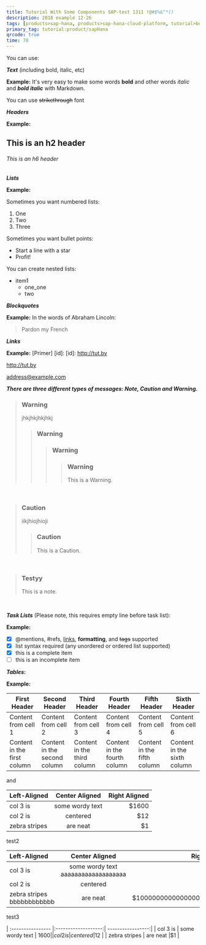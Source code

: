 ```yaml
---
title: Tutorial With Some Components SAP-test 1311 !@#$%&^*()
description: 2018 example 12-26
tags: [products>sap-hana, products>sap-hana-cloud-platform, tutorial>beginner]
primary_tag: tutorial:product/sapHana
qrcode: true
time: 78
---
```



You can use:



***Text*** (including bold, italic, etc)

  **Example:** 
It's very easy to make some words **bold** and other words *italic* and ***bold italic*** with Markdown.

You can use ~~strikethrough~~ font

***Headers***

  **Example:** 
## This is an h2 header 
###### This is an h6 header

***Lists***

  **Example:** 
  
Sometimes you want numbered lists:

1. One
2. Two 
3. Three

Sometimes you want bullet points:

* Start a line with a star
* Profit!

You can create nested lists: 

* item1
    * one_one
    * two

***Blockquotes***

  **Example:** 
In the words of Abraham Lincoln:
> Pardon my French

***Links***

  **Example:** 
[Primer] [id]:
[id]: http://tut.by

<http://tut.by>

<address@example.com>

***There are three different types of messages: Note, Caution and Warning.***

>### Warning
>jhkjhkjhkjhkj
>>### Warning
>>>### Warning
>>>>### Warning
>>>>This is a Warning. 

&nbsp;

>### Caution
>iikjhiojhioji
>>### Caution
>>This is a Caution. 

&nbsp;

>### Testyy
>This is a note. 

&nbsp;


***Task Lists*** (Please note, this requires empty line before task list):

  **Example:** 
  
- [x] @mentions, #refs, [links](), **formatting**, and ~~tags~~ supported
- [x] list syntax required (any unordered or ordered list supported)
- [x] this is a complete item
- [ ] this is an incomplete item

***Tables:***

  **Example:** 

First Header | Second Header | Third Header | Fourth Header | Fifth Header | Sixth Header
------------ | ------------- | ------------ | ------------- | -------------| -------------
Content from cell 1 | Content from cell 2 | Content from cell 3 | Content from cell 4 | Content from cell 5 | Content from cell 6
Content in the first column | Content in the second column | Content in the third column | Content in the fourth column | Content in the fifth column | Content in the sixth column


and

| Left-Aligned      | Center Aligned      | Right Aligned     |
| :---------------- |:-------------------:| -----------------:|
| col 3 is          | some wordy text     | $1600             |
| col 2 is          | centered            |$12                |
| zebra stripes     | are neat            |$1                 |


test2

| Left-Aligned      | Center Aligned      | Right Aligned     |
| :---------------- |:-------------------:| -----------------:|
| col 3 is          | some wordy text aaaaaaaaaaaaaaaaaaa    | $1600             |
| col 2 is          | centered            |$12                |
| zebra stripes  bbbbbbbbbbbb  | are neat            |$100000000000000000000000                 |

test3



| :---------------- |:-------------------:| -----------------:|
| col 3 is          | some wordy text     | $1600             |
| col 2 is          | centered            |$12                |
| zebra stripes     | are neat            |$1                 |



